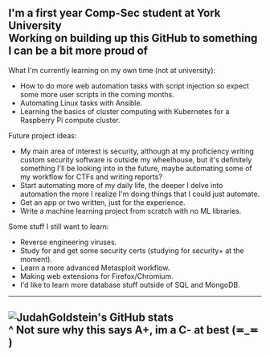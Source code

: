 
I'm a first year Comp-Sec student at York University  
Working on building up this GitHub to something I can be a bit more proud of
---
What I'm currently learning on my own time (not at university):
- How to do more web automation tasks with script injection so expect some more user scripts in the coming months.
- Automating Linux tasks with Ansible.
- Learning the basics of cluster computing with Kubernetes for a Raspberry Pi compute cluster.
 
Future project ideas:
- My main area of interest is security, although at my proficiency  writing custom security software is outside my wheelhouse, but it's definitely something I'll be looking into in the future, maybe automating some of my workflow for CTFs and writing reports?
- Start automating more of my daily life, the deeper I delve into automation the more I realize I'm doing things that I could just automate.
- Get an app or two written, just for the experience.
- Write a machine learning project from scratch with no ML libraries.

Some stuff I still want to learn:
 - Reverse engineering viruses.
 - Study for and get some security certs (studying for security+ at the moment).
 - Learn a more advanced Metasploit workflow.
 - Making web extensions for Firefox/Chromium.
 - I'd like to learn more database stuff outside of SQL and MongoDB.
---
![JudahGoldstein's GitHub stats](https://github-readme-stats.vercel.app/api?username=JudahGoldstein&show_icons=true&theme=dark)   
^ Not sure why this says A+, im a C- at best (≖_≖ )
---
